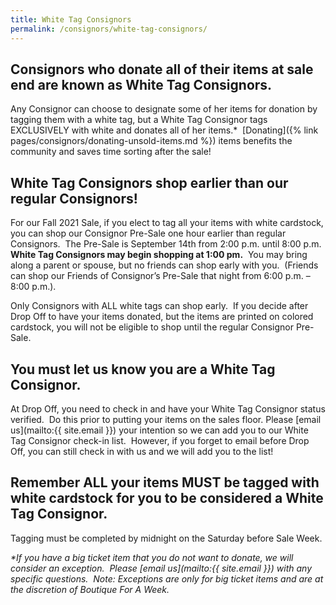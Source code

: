 ```yaml
---
title: White Tag Consignors
permalink: /consignors/white-tag-consignors/
---
```


## Consignors who donate all of their items at sale end are known as White Tag Consignors.

Any Consignor can choose to designate some of her items for donation by tagging them with a white tag, but a White Tag Consignor tags EXCLUSIVELY with white and donates all of her items.*  [Donating]({% link pages/consignors/donating-unsold-items.md %}) items benefits the community and saves time sorting after the sale!

## White Tag Consignors shop earlier than our regular Consignors!

For our Fall 2021 Sale, if you elect to tag all your items with white cardstock, you can shop our Consignor Pre-Sale one hour earlier than regular Consignors.  The Pre-Sale is September 14th from 2:00 p.m. until 8:00 p.m.  **White Tag Consignors may begin shopping at 1:00 pm.**  You may bring along a parent or spouse, but no friends can shop early with you.  (Friends can shop our Friends of Consignor’s Pre-Sale that night from 6:00 p.m. – 8:00 p.m.).

Only Consignors with ALL white tags can shop early.  If you decide after Drop Off to have your items donated, but the items are printed on colored cardstock, you will not be eligible to shop until the regular Consignor Pre-Sale.

## You must let us know you are a White Tag Consignor.

At Drop Off, you need to check in and have your White Tag Consignor status verified.  Do this prior to putting your items on the sales floor. Please [email us](mailto:{{ site.email }}) your intention so we can add you to our White Tag Consignor check-in list.  However, if you forget to email before Drop Off, you can still check in with us and we will add you to the list!

## Remember ALL your items MUST be tagged with white cardstock for you to be considered a White Tag Consignor.

Tagging must be completed by midnight on the Saturday before Sale Week.

_*If you have a big ticket item that you do not want to donate, we will consider an exception.  Please [email us](mailto:{{ site.email }}) with any specific questions.  Note: Exceptions are only for big ticket items and are at the discretion of Boutique For A Week._
